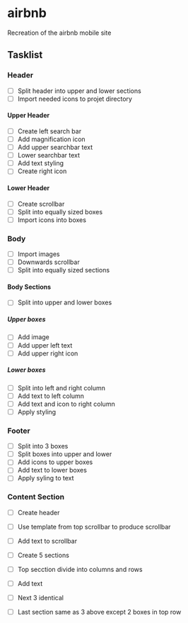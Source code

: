 # airbnb
Recreation of the airbnb mobile site

## Tasklist
### Header
- [ ] Split header into upper and lower sections
- [ ] Import needed icons to projet directory
#### Upper Header
- [ ] Create left search bar
- [ ] Add magnification icon
- [ ] Add upper searchbar text
- [ ] Lower searchbar text
- [ ] Add text styling
- [ ] Create right icon
#### Lower Header
- [ ] Create scrollbar
- [ ] Split into equally sized boxes
- [ ] Import icons into boxes
### Body
- [ ] Import images
- [ ] Downwards scrollbar
- [ ] Split into equally sized sections
#### Body Sections
- [ ] Split into upper and lower boxes
##### Upper boxes
- [ ] Add image
- [ ] Add upper left text
- [ ] Add upper right icon
##### Lower boxes
- [ ] Split into left and right column
- [ ] Add text to left column
- [ ] Add text and icon to right column
- [ ] Apply styling
### Footer
- [ ] Split into 3 boxes
- [ ] Split boxes into upper and lower
- [ ] Add icons to upper boxes
- [ ] Add text to lower boxes
- [ ] Apply syling to text
### Content Section
- [ ] Create header
- [ ] Use template from top scrollbar to produce scrollbar
- [ ] Add text to scrollbar
- [ ] Create 5 sections
- [ ] Top secction divide into columns and rows
- [ ] Add text
- [ ] Next 3 identical 
- [ ] Last section same as 3 above except 2 boxes in top row
 